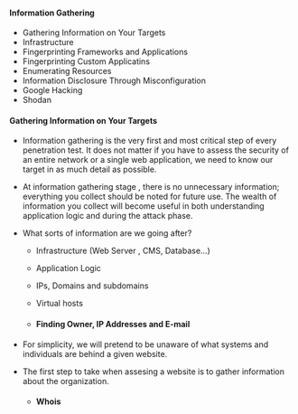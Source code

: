 #### Information Gathering

- Gathering Information on Your Targets
- Infrastructure
- Fingerprinting Frameworks and Applications
- Fingerprinting Custom Applicatins
- Enumerating Resources
- Information Disclosure Through Misconfiguration
- Google Hacking
- Shodan

#### Gathering Information on Your Targets

- Information gathering is the very first and most critical step of every penetration test. It does not matter if you have to assess the security of an entire network or a single web application, we need to know our target in as much detail as possible.
- At information gathering stage , there is no unnecessary information; everything you collect should be noted for future use. The wealth of information you collect will become useful in both understanding application logic and during the attack phase.
- What sorts of information are we going after?

  - Infrastructure (Web Server , CMS, Database...)
  - Application Logic
  - IPs, Domains and subdomains
  - Virtual hosts

  - #### Finding Owner, IP Addresses and E-mail

- For simplicity, we will pretend to be unaware of what systems and individuals are behind a given website.
- The first step to take when assesing a website is to gather information about the organization.

  - #### Whois
